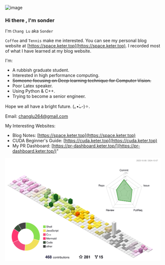![image](https://github.com/AndSonder/AndSonder/assets/55493212/a39678e7-09de-4b07-8bc9-2621d258efd7)

### Hi there , I'm sonder

I'm `Chang Lu` aka `Sonder`  

`Coffee` and `Tennis` make me interested. You can see my personal blog website at [https://space.keter.top](https://space.keter.top). I recorded most of what I have learned at my blog website.

I'm:

- A rubbish graduate student.
- Interested in high performance computing.
- ~~Someone focusing on Deep learning technique for Computer Vision.~~
- Poor Latex speaker.
- Using Python & C++.
- Trying to become a senior engineer.

Hope we all have a bright future. (｡•̀ᴗ-)✧.

Email: changlu264@gmail.com

My Interesting Websites:

- Blog Notes: [https://space.keter.top](https://space.keter.top)
- CUDA Beginner's Guide: [https://cuda.keter.top](https://cuda.keter.top)
- My PR Dashboard: [https://pr-dashboard.keter.top/](https://pr-dashboard.keter.top/)"

 ![](profile-3d-contrib/profile-south-season-animate.svg)
